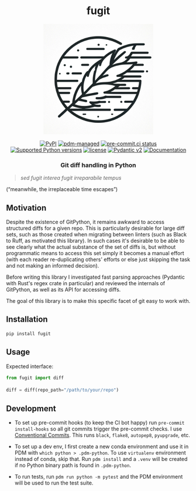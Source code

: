 <div align="center">

# fugit

<img src="./docs/assets/images/logo.png" alt="Fugit Logo" width=300></img>

[![PyPI](https://img.shields.io/pypi/v/fugit?logo=python&logoColor=%23cccccc)](https://pypi.org/project/fugit)
[![pdm-managed](https://img.shields.io/badge/pdm-managed-blueviolet)](https://pdm.fming.dev)
[![pre-commit.ci status](https://results.pre-commit.ci/badge/github/lmmx/fugit/master.svg)](https://results.pre-commit.ci/latest/github/lmmx/fugit/master)
[![Supported Python versions](https://img.shields.io/pypi/pyversions/fugit.svg)](https://pypi.org/project/fugit)
[![license](https://img.shields.io/github/license/lmmx/fugit.svg)](https://github.com/lmmx/fugit/blob/main/LICENSE)
[![Pydantic v2](https://img.shields.io/endpoint?url=https://raw.githubusercontent.com/pydantic/pydantic/main/docs/badge/v2.json)](https://docs.pydantic.dev/latest/contributing/#badges)
[![Documentation](https://readthedocs.org/projects/fugit/badge/?version=latest)](https://fugit.readthedocs.io/en/latest/?version=latest)

### Git diff handling in Python

</div>

> _sed fugit interea fugit irreparabile tempus_

(“meanwhile, the irreplaceable time escapes”)

## Motivation

Despite the existence of GitPython, it remains awkward to access structured diffs for a given repo.
This is particularly desirable for large diff sets, such as those created when migrating between
linters (such as Black to Ruff, as motivated this library). In such cases it's desirable to be able
to see clearly what the actual substance of the set of diffs is, but without programmatic means to
access this set simply it becomes a manual effort (with each reader re-duplicating others' efforts
or else just skipping the task and not making an informed decision).

Before writing this library I investigated fast parsing approaches (Pydantic with Rust's regex
crate in particular) and reviewed the internals of GitPython, as well as its API for accessing diffs.

The goal of this library is to make this specific facet of git easy to work with.

## Installation

```py
pip install fugit
```

## Usage

Expected interface:

```py
from fugit import diff

diff = diff(repo_path="/path/to/your/repo")
```

## Development

- To set up pre-commit hooks (to keep the CI bot happy) run `pre-commit install-hooks` so all git
  commits trigger the pre-commit checks. I use [Conventional Commits](https://www.conventionalcommits.org/en/v1.0.0/).
  This runs `black`, `flake8`, `autopep8`, `pyupgrade`, etc.

- To set up a dev env, I first create a new conda environment and use it in PDM with `which python > .pdm-python`.
  To use `virtualenv` environment instead of conda, skip that. Run `pdm install` and a `.venv` will be created if no
  Python binary path is found in `.pdm-python`.

- To run tests, run `pdm run python -m pytest` and the PDM environment will be used to run the test suite.
